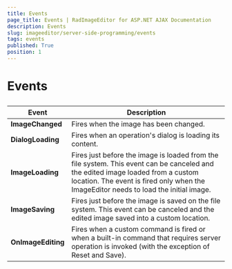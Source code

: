```yaml
---
title: Events
page_title: Events | RadImageEditor for ASP.NET AJAX Documentation
description: Events
slug: imageeditor/server-side-programming/events
tags: events
published: True
position: 1
---
```


# Events



## 


| Event | Description |
| ------ | ------ |
| **ImageChanged** |Fires when the image has been changed.|
| **DialogLoading** |Fires when an operation's dialog is loading its content.|
| **ImageLoading** |Fires just before the image is loaded from the file system. This event can be canceled and the edited image loaded from a custom location. The event is fired only when the ImageEditor needs to load the initial image.|
| **ImageSaving** |Fires just before the image is saved on the file system. This event can be canceled and the edited image saved into a custom location.|
| **OnImageEditing** |Fires when a custom command is fired or when a built-in command that requires server operation is invoked (with the exception of Reset and Save).|
